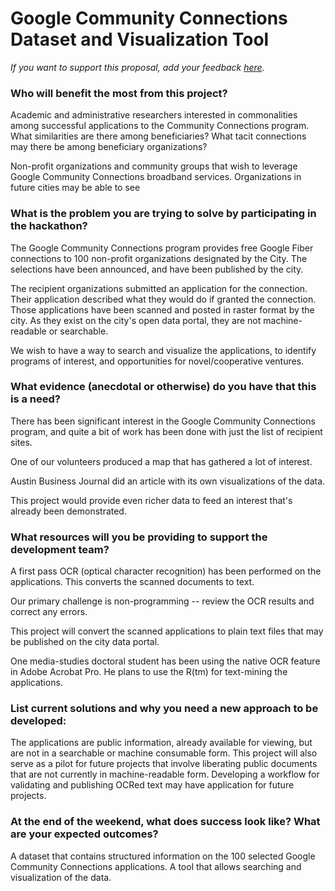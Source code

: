 # Google Community Connections Dataset and Visualization Tool

*If you want to support this proposal, add your feedback [here](https://github.com/open-austin/hackathon-ideas/issues/10).*


### Who will benefit the most from this project?

Academic and administrative researchers interested in commonalities among successful applications to the Community Connections program. What similarities are there among beneficiaries? What tacit connections may there be among beneficiary organizations?

Non-profit organizations and community groups that wish to leverage Google Community Connections broadband services. Organizations in future cities may be able to see 


### What is the problem you are trying to solve by participating in the hackathon?

The Google Community Connections program provides free Google Fiber
connections to 100 non-profit organizations designated by the City. The
selections have been announced, and have been published by the city.

The recipient organizations submitted an application for the connection.
Their application described what they would do if granted the connection.
Those applications have been scanned and posted in raster format by the city. As they exist on the city's open data portal, they are not machine-readable or searchable.

We wish to have a way to search and visualize the applications, to identify
programs of interest, and opportunities for novel/cooperative ventures.


### What evidence (anecdotal or otherwise) do you have that this is a need?

There has been significant interest in the Google Community Connections
program, and quite a bit of work has been done with just the list of
recipient sites.

One of our volunteers produced a map that has gathered a lot of interest.

Austin Business Journal did an article with its own visualizations of the
data.

This project would provide even richer data to feed an interest that's
already been demonstrated.


### What resources will you be providing to support the development team?

A first pass OCR (optical character recognition) has been performed on
the applications.  This converts the scanned documents to text.

Our primary challenge is non-programming -- review the OCR results and
correct any errors.

This project will convert the scanned applications to plain text files that may be published on the city data portal.

One media-studies doctoral student has been using the native OCR feature in Adobe Acrobat Pro. He plans to use the R(tm) for text-mining the applications. 


### List current solutions and why you need a new approach to be developed:

The applications are public information, already available for viewing, but are not in a searchable
or machine consumable form. This project will also serve as a pilot for future projects that involve liberating public documents that are not currently in machine-readable form. Developing a workflow for validating and publishing OCRed text may have application for future projects.


### At the end of the weekend, what does success look like? What are your expected outcomes?

A dataset that contains structured information on the 100 selected Google Community Connections
applications. A tool that allows searching and visualization of the data.


